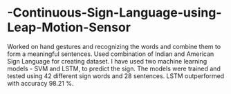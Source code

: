 # -Continuous-Sign-Language-using-Leap-Motion-Sensor
Worked on hand gestures and recognizing the words and combine them to form a meaningful sentences. Used combination of Indian and American Sign Language for creating dataset. I have used two machine learning models - SVM and LSTM, to predict the sign.  The models were trained and tested using 42 different sign words and 28 sentences. LSTM outperformed with accuracy 98.21 %.
